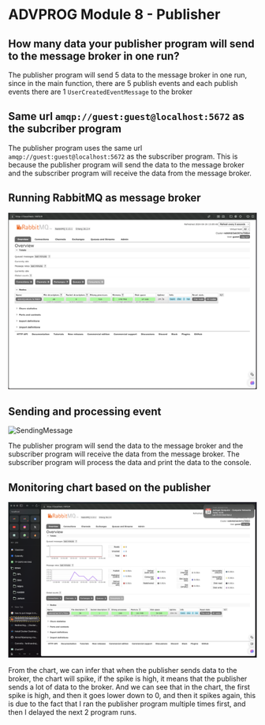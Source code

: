 # ADVPROG Module 8 - Publisher

## How many data your publisher program will send to the message broker in one run? 
The publisher program will send 5 data to the message broker in one run, since in the main function, there are 
5 publish events and each publish events there are 1 `UserCreatedEventMessage` to the broker

## Same url `amqp://guest:guest@localhost:5672` as the subcriber program
The publisher program uses the same url `amqp://guest:guest@localhost:5672` as the subscriber program. This is because the publisher program will send the data to the message broker and the subscriber program will receive the data from the message broker.

## Running RabbitMQ as message broker
![RabbitMQImage](image/rabbitmq.png)

## Sending and processing event
![SendingMessage](image/consolesubscriber.png)

The publisher program will send the data to the message broker and the subscriber program will receive the data from the message broker. The subscriber program will process the data and print the data to the console.

## Monitoring chart based on the publisher
![MonitoringChart](image/spike.png)

From the chart, we can infer that when the publisher sends data to the broker, 
the chart will spike, if the spike is high, it means that the publisher sends a lot of data to the broker. And we can see that in the chart, the first spike is high, and then it goes lower down to 0, and then it spikes again, this is due to the fact that I ran the publisher program multiple times first, and then I delayed the next 2 program runs. 